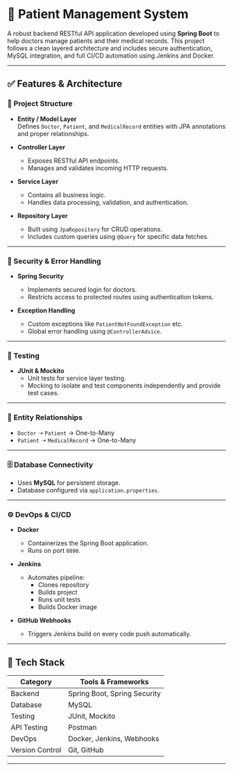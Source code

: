# 🏥 Patient Management System

A robust backend RESTful API application developed using **Spring Boot** to help doctors manage patients and their medical records. This project follows a clean layered architecture and includes secure authentication, MySQL integration, and full CI/CD automation using Jenkins and Docker.

---


## ✅ Features & Architecture

### 📁 Project Structure

- **Entity / Model Layer**  
  Defines `Doctor`, `Patient`, and `MedicalRecord` entities with JPA annotations and proper relationships.

- **Controller Layer**  
  - Exposes RESTful API endpoints.  
  - Manages and validates incoming HTTP requests.

- **Service Layer**  
  - Contains all business logic.  
  - Handles data processing, validation, and authentication.
    
- **Repository Layer**  
  - Built using `JpaRepository` for CRUD operations.  
  - Includes custom queries using `@Query` for specific data fetches.

---

### 🔐 Security & Error Handling

- **Spring Security**  
  - Implements secured login for doctors.  
  - Restricts access to protected routes using authentication tokens.

- **Exception Handling**  
  - Custom exceptions like `PatientNotFoundException` etc.  
  - Global error handling using `@ControllerAdvice`.

---

### 🧪 Testing

- **JUnit & Mockito**  
  - Unit tests for service layer testing.  
  - Mocking to isolate and test components independently and provide test cases.

---

### 🔁 Entity Relationships

- `Doctor` ➝ `Patient` → One-to-Many  
- `Patient` ➝ `MedicalRecord` → One-to-Many  

---

### 🗄️ Database Connectivity

- Uses **MySQL** for persistent storage.  
- Database configured via `application.properties`.

---

### ⚙️ DevOps & CI/CD

- **Docker**  
  - Containerizes the Spring Boot application.  
  - Runs on port `8090`.

- **Jenkins**  
  - Automates pipeline:  
    - Clones repository  
    - Builds project  
    - Runs unit tests  
    - Builds Docker image

- **GitHub Webhooks**  
  - Triggers Jenkins build on every code push automatically.

---

## 🚀 Tech Stack

| Category         | Tools & Frameworks             |
|------------------|-------------------------------|
| Backend          | Spring Boot, Spring Security  |
| Database         | MySQL                         |
| Testing          | JUnit, Mockito                |
| API Testing      | Postman                       |
| DevOps           | Docker, Jenkins, Webhooks     |
| Version Control  | Git, GitHub                   |

---
